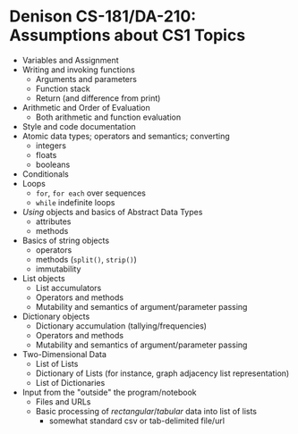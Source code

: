 # Denison CS-181/DA-210: Assumptions about CS1 Topics

  - Variables and Assignment
  - Writing and invoking functions
    - Arguments and parameters
    - Function stack
    - Return (and difference from print)
  - Arithmetic and Order of Evaluation
    - Both arithmetic and function evaluation
  - Style and code documentation
  - Atomic data types; operators and semantics; converting
    - integers
    - floats
    - booleans
  - Conditionals
  - Loops
    - `for`, `for each` over sequences
    - `while` indefinite loops
  - *Using* objects and basics of Abstract Data Types
    - attributes
    - methods
  - Basics of string objects
    - operators
    - methods (`split()`, `strip()`)
    - immutability
  - List objects
    - List accumulators
    - Operators and methods
    - Mutability and semantics of argument/parameter passing
  - Dictionary objects
    - Dictionary accumulation (tallying/frequencies)
    - Operators and methods
    - Mutability and semantics of argument/parameter passing
  - Two-Dimensional Data
    - List of Lists
    - Dictionary of Lists (for instance, graph adjacency list representation)
    - List of Dictionaries
  - Input from the "outside" the program/notebook
    - Files and URLs
    - Basic processing of *rectangular*/*tabular* data into list of lists
      - somewhat standard csv or tab-delimited file/url
